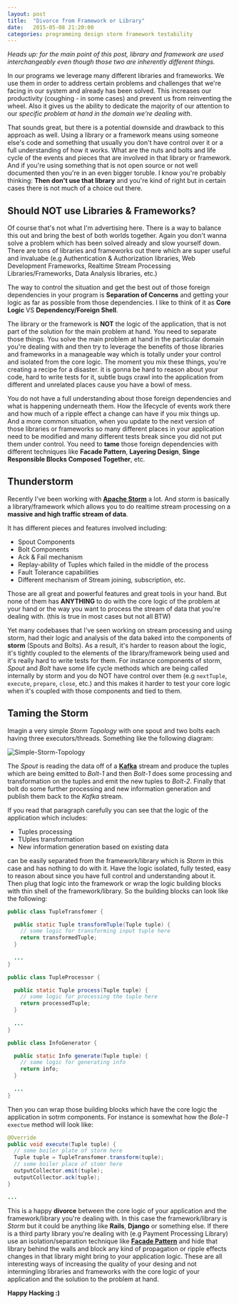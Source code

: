 ```yaml
---
layout: post
title:  "Divorce from Framework or Library"
date:   2015-05-08 21:20:00
categories: programming design storm framework testability
---
```


*Heads up: for the main point of this post, library and framework are used interchangeably even though those two are inherently different things.*

In our programs we leverage many different libraries and frameworks. We use them in order to address certain problems and challenges that we're facing in our system and already has been solved. This increases our productivity (coughing - in some cases) and prevent us from reinventing the wheel. Also it gives us the ability to dedicate the majority of our attention to our *specific problem at hand in the domain we're dealing with*.

That sounds great, but there is a potential downside and drawback to this approach as well. Using a library or a framework means using someone else's code and something that usually you don't have control over it or a full understanding of how it works. What are the nuts and bolts and life cycle of the events and pieces that are involved in that library or framework. And if you're using something that is not open source or not well documented then you're in an even bigger toruble. I know you're probably thinking: **Then don't use that library** and you're kind of right but in certain cases there is not much of a choice out there.

## Should NOT use Libraries & Frameworks?

Of course that's not what I'm advertising here. There is a way to balance this out and bring the best of both worlds together. Again you don't wanna solve a problem which has been solved already and slow yourself down. There are tons of libraries and frameworks out there which are super useful and invaluabe (e.g Authentication & Authorization libraries, Web Development Frameworks, Realtime Stream Processing Libraries/Frameworks, Data Analysis libraries, etc.)

The way to control the situation and get the best out of those foreign dependencies in your program is **Separation of Concerns** and getting your logic as far as possible from those dependencies. I like to think of it as **Core Logic** VS **Dependency/Foreign Shell**.

The library or the framework is **NOT** the logic of the application, that is not part of the solution for the main problem at hand. You need to separate those things. You solve the main problem at hand in the particular domain you're dealing with and then try to leverage the benefits of those libraries and frameworks in a manageable way which is totally under your control and isolated from the core logic. The moment you mix these things, you're creating a recipe for a disaster. it is gonna be hard to reason about your code, hard to write tests for it, subtle bugs crawl into the application from different and unrelated places cause you have a bowl of mess.

You do not have a full understanding about those foreign dependencies and what is happening underneath them. How the lifecycle of events work there and how much of a ripple effect a change can have if you mix things up. And a more common situation, when you update to the next version of those libraries or frameworks so many different places in your application need to be modified and many different tests break since you did not put them under control. You need to **tame** those foreign dependencies with different techniques like **Facade Pattern**, **Layering Design**, **Singe Responsible Blocks Composed Together**, etc.

## Thunderstorm

Recently I've been working with [**Apache Storm**](https://storm.apache.org/) a lot. And *storm* is basically a library/framework which allows you to do realtime stream processing on a **massive and high traffic stream of data**.

It has different pieces and features involved including:

  - Spout Components
  - Bolt Components
  - Ack & Fail mechanism
  - Replay-ability of Tuples which failed in the middle of the process
  - Fault Tolerance capabilities
  - Different mechanism of Stream joining, subscription, etc.
  
Those are all great and powerful features and great tools in your hand. But none of them has **ANYTHING** to do with the core logic of the problem at your hand or the way you want to process the stream of data that you're dealing with. (this is true in most cases but not all BTW)

Yet many codebases that I've seen working on stream processing and using storm, had their logic and analysis of the data baked into the components of **storm** (Spouts and Bolts). As a result, it's harder to reason about the logic, it's tightly coupled to the elements of the library/framework being used and it's really hard to write tests for them. For instance components of storm, *Spout* and *Bolt* have some life cycle methods which are being called internally by storm and you do NOT have control over them (e.g `nextTuple`, `execute`, `prepare`, `close`, etc.) and this makes it harder to test your core logic when it's coupled with those components and tied to them. 


## Taming the Storm


Imagin a very simple *Storm Topology* with one spout and two bolts each having three executors/threads. Something like the following diagram:

![Simple-Storm-Topology](https://dl.dropboxusercontent.com/u/100502983/divorce_from_lib/Simple-Storm-Topology.png)

The *Spout* is reading the data off of a [**Kafka**](http://kafka.apache.org/) stream and produce the tuples which are being emitted to *Bolt-1* and then *Bolt-1* does some processing and transformation on the tuples and emit the new tuples to *Bolt-2*. Finally that bolt do some further processing and new information generation and publish them back to the *Kafka* stream.

If you read that paragraph carefully you can see that the logic of the application which includes:

 - Tuples processing
 - TUples transformation
 - New information generation based on existing data
 
can be easily separated from the framework/library which is *Storm* in this case and has nothing to do with it. Have the logic isolated, fully tested, easy to reason about since you have full control and understanding about it. Then plug that logic into the framework or wrap the logic building blocks with thin shell of the framework/library. So the building blocks can look like the following:

```java
public class TupleTransfomer {

  public static Tuple transformTuple(Tuple tuple) {
    // some logic for transforming input tuple here
    return transformedTuple;
  }
  
  ...
}

public class TupleProcessor {

  public static Tuple process(Tuple tuple) {
    // some logic for processing the tuple here
    return processedTuple;
  }
  
  ...
}

public class InfoGenerator {

  public static Info generate(Tuple tuple) {
    // some logic for generating info
    return info;
  }
  
  ...
}
```

Then you can wrap those building blocks which have the core logic the application in sotrm components. For instance is somewhat how the *Bole-1* `exectue` method will look like:

```java
@Override
public void execute(Tuple tuple) {
  // some boiler plate of storm here
  Tuple tuple = TupleTransfomer.transform(tuple);
  // some boiler place of stomr here
  outputCollector.emit(tuple);
  outputCollector.ack(tuple);
}

...
```

This is a happy **divorce** between the core logic of your application and the framework/library you're dealing with. In this case the framework/library is *Storm* but it could be anything like **Rails**, **Django** or something else. If there is a third party library you're dealing with (e.g Payment Processing Library) use an isolation/separation technique like [**Facade Pattern**](http://en.wikipedia.org/wiki/Facade_pattern) and hide that library behind the walls and block any kind of propagation or ripple effects changes in that library might bring to your application logic. These are all interesting ways of increasing the quality of your desing and not intermingling libraries and frameworks with the core logic of your application and the solution to the problem at hand.

**Happy Hacking :)**